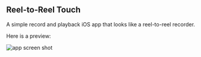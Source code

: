 ## Reel-to-Reel Touch

A simple record and playback iOS app that looks like a reel-to-reel
recorder.

Here is a preview:

![app screen shot](http://files.evanlong.info/rsynced/app2.png)

